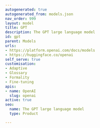 ```yaml
---
autogenerated: true
autogenerated_from: models.json
nav_order: 999
layout: model
title: GPT
description: The GPT large language model
id: gpt
parent: Models
urls:
- https://platform.openai.com/docs/models
- https://huggingface.co/openai
self_serve: true
customisation:
- Adaptive
- Glossary
- Formality
- Fine-tuning
apis:
- name: OpenAI
  slug: openai
active: true
seo:
  name: The GPT large language model
  type: Product

---
```



